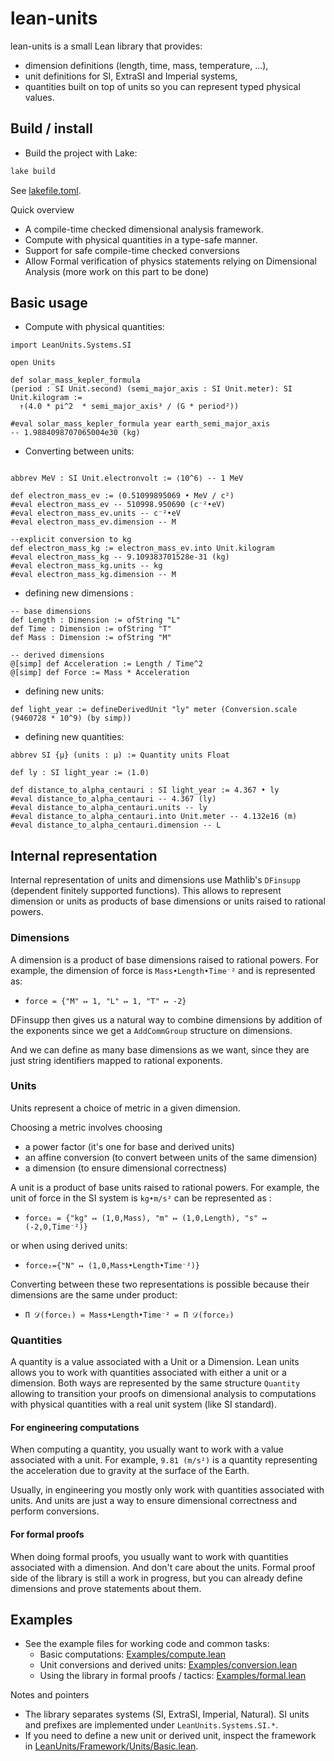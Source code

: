 # lean-units

lean-units is a small Lean library that provides:
- dimension definitions (length, time, mass, temperature, ...),
- unit definitions for SI, ExtraSI and Imperial systems,
- quantities built on top of units so you can represent typed physical values.

## Build / install
- Build the project with Lake:
```sh
lake build
```
See [lakefile.toml](lakefile.toml).

Quick overview
- A compile-time checked dimensional analysis framework.
- Compute with physical quantities in a type-safe manner.
- Support for safe compile-time checked conversions
- Allow Formal verification of physics statements relying on Dimensional Analysis (more work on this part to be done)

## Basic usage

- Compute with physical quantities:

```lean
import LeanUnits.Systems.SI

open Units

def solar_mass_kepler_formula
(period : SI Unit.second) (semi_major_axis : SI Unit.meter): SI Unit.kilogram :=
  ↑(4.0 * pi^2  * semi_major_axis³ / (G * period²))

#eval solar_mass_kepler_formula year earth_semi_major_axis
-- 1.9884098707065004e30 (kg)
```
- Converting between units:

```lean

abbrev MeV : SI Unit.electronvolt := ⟨10^6⟩ -- 1 MeV

def electron_mass_ev := (0.51099895069 • MeV / c²)
#eval electron_mass_ev -- 510998.950690 (c⁻²•eV)
#eval electron_mass_ev.units -- c⁻²•eV
#eval electron_mass_ev.dimension -- M

--explicit conversion to kg
def electron_mass_kg := electron_mass_ev.into Unit.kilogram
#eval electron_mass_kg -- 9.109383701528e-31 (kg)
#eval electron_mass_kg.units -- kg
#eval electron_mass_kg.dimension -- M
```

- defining new dimensions :

```lean
-- base dimensions
def Length : Dimension := ofString "L"
def Time : Dimension := ofString "T"
def Mass : Dimension := ofString "M"

-- derived dimensions
@[simp] def Acceleration := Length / Time^2
@[simp] def Force := Mass * Acceleration
```

- defining new units:

```lean
def light_year := defineDerivedUnit "ly" meter (Conversion.scale (9460728 * 10^9) (by simp))
```
- defining new quantities:

```lean
abbrev SI {μ} (units : μ) := Quantity units Float

def ly : SI light_year := ⟨1.0⟩

def distance_to_alpha_centauri : SI light_year := 4.367 • ly
#eval distance_to_alpha_centauri -- 4.367 (ly)
#eval distance_to_alpha_centauri.units -- ly
#eval distance_to_alpha_centauri.into Unit.meter -- 4.132e16 (m)
#eval distance_to_alpha_centauri.dimension -- L
```

## Internal representation

Internal representation of units and dimensions use Mathlib's `DFinsupp` (dependent finitely supported functions).
This allows to represent dimension or units as products of base dimensions or units raised to rational powers.

### Dimensions

A dimension is a product of base dimensions raised to rational powers.
For example, the dimension of force is `Mass•Length•Time⁻²` and is represented as:
- `force = {"M" ↦ 1, "L" ↦ 1, "T" ↦ -2}`

DFinsupp then gives us a natural way to combine dimensions by addition of the exponents since we get a `AddCommGroup` structure on dimensions.

And we can define as many base dimensions as we want, since they are just string identifiers mapped to rational exponents.

### Units

Units represent a choice of metric in a given dimension.

Choosing a metric involves choosing
- a power factor (it's one for base and derived units)
- an affine conversion (to convert between units of the same dimension)
- a dimension (to ensure dimensional correctness)

A unit is a product of base units raised to rational powers.
For example, the unit of force in the SI system is `kg•m/s²`
can be represented as :
- `force₁ = {"kg" ↦ (1,0,Mass), "m" ↦ (1,0,Length), "s" ↦ (-2,0,Time⁻²)}`

or when using derived units:
- `force₂={"N" ↦ (1,0,Mass•Length•Time⁻²)}`

Converting between these two representations is possible because
their dimensions are the same under product:
- `Π 𝒟(force₁) = Mass•Length•Time⁻² = Π 𝒟(force₂)`

### Quantities

A quantity is a value associated with a Unit or a Dimension.
Lean units allows you to work with quantities associated with either a unit or a dimension. Both ways are represented by the same structure `Quantity` allowing to transition your proofs on dimensional analysis to computations with physical quantities with a real unit system (like SI standard).

#### For engineering computations

When computing a quantity, you usually want to work with a value associated with a unit.
For example, `9.81 (m/s²)` is a quantity representing the acceleration due to gravity at the surface of the Earth.

Usually, in engineering you mostly only work with quantities associated with units.
And units are just a way to ensure dimensional correctness and perform conversions.

#### For formal proofs

When doing formal proofs, you usually want to work with quantities associated with a dimension. And don't care about the units.
Formal proof side of the library is still a work in progress, but you can already define dimensions and prove statements about them.

## Examples
- See the example files for working code and common tasks:
  - Basic computations: [Examples/compute.lean](Examples/compute.lean)
  - Unit conversions and derived units: [Examples/conversion.lean](Examples/conversion.lean)
  - Using the library in formal proofs / tactics: [Examples/formal.lean](Examples/formal.lean)

Notes and pointers
- The library separates systems (SI, ExtraSI, Imperial, Natural). SI units and prefixes are implemented under `LeanUnits.Systems.SI.*`.
- If you need to define a new unit or derived unit, inspect the framework in [LeanUnits/Framework/Units/Basic.lean](LeanUnits/Framework/Units/Basic.lean).

